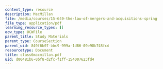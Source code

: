 ```yaml
---
content_type: resource
description: MacMillan
file: /media/courses/15-649-the-law-of-mergers-and-acquisitions-spring-2003/d00481b60bf8d2fcf1ff154007623fd4_class6macmillan.pdf
file_type: application/pdf
learning_resource_types: []
ocw_type: OCWFile
parent_title: Study Materials
parent_type: CourseSection
parent_uid: 849f6b07-bbc9-999a-1d86-09e98b748fcd
resourcetype: Document
title: class6macmillan.pdf
uid: d00481b6-0bf8-d2fc-f1ff-154007623fd4
---
```

